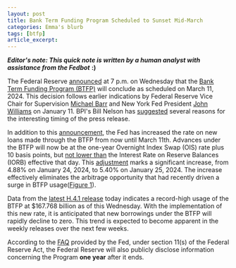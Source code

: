 ```yaml
---
layout: post
title: Bank Term Funding Program Scheduled to Sunset Mid-March
categories: Emma's blurb
tags: [btfp]
article_excerpt:
---
```

***Editor's note: This quick note is written by a human analyst with assistance from the Fedbot*** **:)**

The Federal Reserve [announced](https://www.federalreserve.gov/newsevents/pressreleases/monetary20240124a.htm) at 7 p.m. on Wednesday that the [Bank Term Funding Program (BTFP)](https://www.frbdiscountwindow.org/GeneralPages/bank_term_funding_program) will conclude as scheduled on March 11, 2024. This decision follows earlier indications by Federal Reserve Vice Chair for Supervision [Michael Barr](https://www.reuters.com/markets/us/fed-considering-changes-basel-proposal-supervision-chief-2024-01-09/) and New York Fed President [John Williams](https://www.bloomberg.com/news/articles/2024-01-11/use-of-fed-funding-tool-hits-fresh-peak-as-officials-signal-end) on January 11. BPI's Bill Nelson has [suggested](https://www.linkedin.com/pulse/forward-guidance-why-did-fed-announce-changes-btfp-7-pm-bill-nelson-vnhie%3FtrackingId=7tkRcXwWQG6srEOw4g8Ucw%253D%253D/?trackingId=7tkRcXwWQG6srEOw4g8Ucw%3D%3D) several reasons for the interesting timing of the press release.

In addition to this [announcement](https://www.federalreserve.gov/newsevents/pressreleases/monetary20240124a.htm), the Fed has increased the rate on new loans made through the BTFP from now until March 11th. Advances under the BTFP will now be at the one-year Overnight Index Swap (OIS) rate plus 10 basis points, but [not lower than](https://www.federalreserve.gov/financial-stability/files/bank-term-funding-program-faqs.pdf) the Interest Rate on Reserve Balances (IORB) effective that day. This [adjustment](https://www.frbdiscountwindow.org/-/media/Documents/BTFP_docs/BTFP-rates.xlsx?sc_lang=en&hash=56E259A1F195098FF830DB3DE6CC7E41) marks a significant increase, from 4.88% on January 24, 2024, to 5.40% on January 25, 2024. The increase effectively eliminates the arbitrage opportunity that had recently driven a surge in BTFP usage([Figure 1](#chart1)). 

Data from the [latest H.4.1 release](https://www.federalreserve.gov/releases/h41/current/default.htm) today indicates a record-high usage of the BTFP at $167.768 billion as of this Wednesday. With the implementation of this new rate, it is anticipated that new borrowings under the BTFP will rapidly decline to zero. This trend is expected to become apparent in the weekly releases over the next few weeks.

According to the [FAQ](https://www.federalreserve.gov/financial-stability/files/bank-term-funding-program-faqs.pdf#page=9) provided by the Fed, under section 11(s) of the Federal Reserve Act, the Federal Reserve will also publicly disclose information concerning the Program **one year** after it ends.

<a id="chart1"></a>
<div style="min-height:400px"><script type="text/javascript" defer src="https://datawrapper.dwcdn.net/Hrydh/embed.js?v=3" charset="utf-8"></script><noscript><img src="https://datawrapper.dwcdn.net/Hrydh/full.png" alt="" /></noscript></div>

<a id="chart2"></a>
<div style="min-height:400px"><script type="text/javascript" defer src="https://datawrapper.dwcdn.net/43JEc/embed.js?v=3" charset="utf-8"></script><noscript><img src="https://datawrapper.dwcdn.net/43JEc/full.png" alt="" /></noscript></div>



